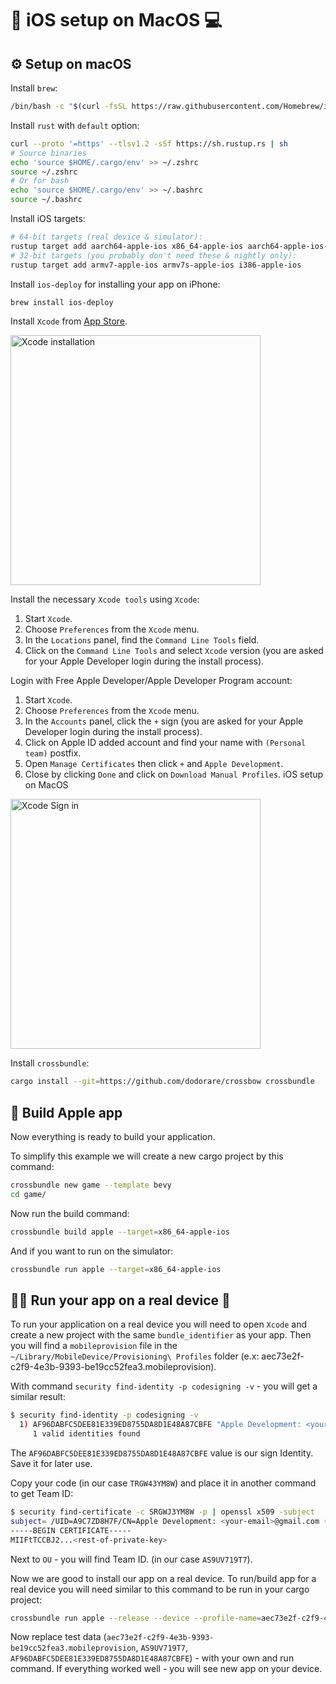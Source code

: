 # 📱 iOS setup on MacOS 💻

## ⚙️ Setup on macOS

Install `brew`:

```sh
/bin/bash -c "$(curl -fsSL https://raw.githubusercontent.com/Homebrew/install/HEAD/install.sh)"
```

Install `rust` with `default` option:

```sh
curl --proto '=https' --tlsv1.2 -sSf https://sh.rustup.rs | sh
# Source binaries
echo 'source $HOME/.cargo/env' >> ~/.zshrc
source ~/.zshrc
# Or for bash
echo 'source $HOME/.cargo/env' >> ~/.bashrc
source ~/.bashrc
```

Install iOS targets:

```sh
# 64-bit targets (real device & simulator):
rustup target add aarch64-apple-ios x86_64-apple-ios aarch64-apple-ios-sim
# 32-bit targets (you probably don't need these & nightly only):
rustup target add armv7-apple-ios armv7s-apple-ios i386-apple-ios
```

Install `ios-deploy` for installing your app on iPhone:

```sh
brew install ios-deploy
```

Install `Xcode` from [App Store](https://apps.apple.com/us/app/xcode/id497799835).

<img alt="Xcode installation" src="https://i.imgur.com/2RhOz1t.png" width="400px"></img>

Install the necessary `Xcode tools` using `Xcode`:

1. Start `Xcode`.
2. Choose `Preferences` from the `Xcode` menu.
3. In the `Locations` panel, find the `Command Line Tools` field.
4. Click on the `Command Line Tools` and select `Xcode` version (you are asked for your Apple Developer login during the install process).

Login with Free Apple Developer/Apple Developer Program account:

1. Start `Xcode`.
2. Choose `Preferences` from the `Xcode` menu.
3. In the `Accounts` panel, click the `+` sign (you are asked for your Apple Developer login during the install process).
4. Click on Apple ID added account and find your name with `(Personal team)` postfix.
5. Open `Manage Certificates` then click `+` and `Apple Development`.
6. Close by clicking `Done` and click on `Download Manual Profiles`.
iOS setup on MacOS

<img alt="Xcode Sign in" src="https://i.imgur.com/soD5gab.png" width="400px"></img>

Install `crossbundle`:

```sh
cargo install --git=https://github.com/dodorare/crossbow crossbundle
```

## 🔨 Build Apple app

Now everything is ready to build your application.

To simplify this example we will create a new cargo project by this command:

```sh
crossbundle new game --template bevy
cd game/
```

Now run the build command:

```sh
crossbundle build apple --target=x86_64-apple-ios
```

And if you want to run on the simulator:

```sh
crossbundle run apple --target=x86_64-apple-ios
```

## 🏃‍♀️ Run your app on a real device 📱

To run your application on a real device you will need to open `Xcode` and create a new project
with the same `bundle_identifier` as your app. Then you will find a `mobileprovision` file
in the `~/Library/MobileDevice/Provisioning\ Profiles` folder (e.x: aec73e2f-c2f9-4e3b-9393-be19cc52fea3.mobileprovision).

With command `security find-identity -p codesigning -v` - you will get a similar result:

```sh
$ security find-identity -p codesigning -v
  1) AF96DABFC5DEE81E339ED8755DA8D1E48A87CBFE "Apple Development: <your-email>@gmail.com (TRGW43YM8W)"
     1 valid identities found
```

The `AF96DABFC5DEE81E339ED8755DA8D1E48A87CBFE` value is our sign Identity. Save it for later use.

Copy your code (in our case `TRGW43YM8W`) and place it in another command to get Team ID:

```sh
$ security find-certificate -c SRGWJ3YM8W -p | openssl x509 -subject
subject= /UID=A9C7ZD8H7F/CN=Apple Development: <your-email>@gmail.com (TRGW43YM8W)/OU=AS9UV719T7/O=<your name>/C=US
-----BEGIN CERTIFICATE-----
MIIFtTCCBJ2...<rest-of-private-key>
```

Next to `OU` - you will find Team ID. (in our case `AS9UV719T7`).

Now we are good to install our app on a real device. To run/build app for a real device you will need similar to this command to be run in your cargo project:

```sh
crossbundle run apple --release --device --profile-name=aec73e2f-c2f9-4e3b-9393-be19cc52fea3.mobileprovision --team-identifier=AS9UV719T7 --identity=AF96DABFC5DEE81E339ED8755DA8D1E48A87CBFE
```

Now replace test data (`aec73e2f-c2f9-4e3b-9393-be19cc52fea3.mobileprovision`, `AS9UV719T7`, `AF96DABFC5DEE81E339ED8755DA8D1E48A87CBFE`) - with your own and run command. If everything worked well - you will see new app on your device.
